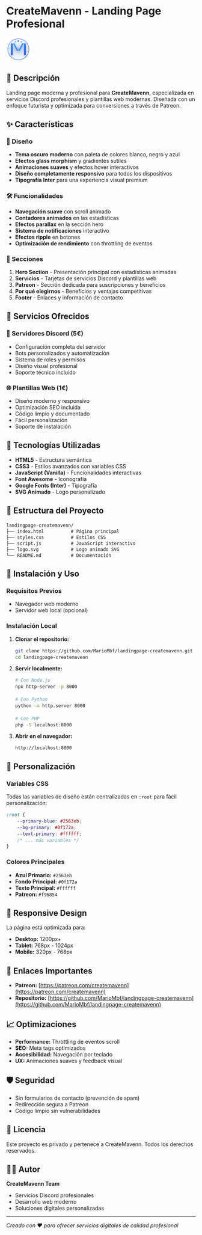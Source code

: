 # CreateMavenn - Landing Page Profesional

![CreateMavenn Logo](logo.svg)

## 🚀 Descripción

Landing page moderna y profesional para **CreateMavenn**, especializada en servicios Discord profesionales y plantillas web modernas. Diseñada con un enfoque futurista y optimizada para conversiones a través de Patreon.

## ✨ Características

### 🎨 Diseño
- **Tema oscuro moderno** con paleta de colores blanco, negro y azul
- **Efectos glass morphism** y gradientes sutiles
- **Animaciones suaves** y efectos hover interactivos
- **Diseño completamente responsivo** para todos los dispositivos
- **Tipografía Inter** para una experiencia visual premium

### 🛠️ Funcionalidades
- **Navegación suave** con scroll animado
- **Contadores animados** en las estadísticas
- **Efectos parallax** en la sección hero
- **Sistema de notificaciones** interactivo
- **Efectos ripple** en botones
- **Optimización de rendimiento** con throttling de eventos

### 📱 Secciones
1. **Hero Section** - Presentación principal con estadísticas animadas
2. **Servicios** - Tarjetas de servicios Discord y plantillas web
3. **Patreon** - Sección dedicada para suscripciones y beneficios
4. **Por qué elegirnos** - Beneficios y ventajas competitivas
5. **Footer** - Enlaces y información de contacto

## 🎯 Servicios Ofrecidos

### 💬 Servidores Discord (5€)
- Configuración completa del servidor
- Bots personalizados y automatización
- Sistema de roles y permisos
- Diseño visual profesional
- Soporte técnico incluido

### 🌐 Plantillas Web (1€)
- Diseño moderno y responsivo
- Optimización SEO incluida
- Código limpio y documentado
- Fácil personalización
- Soporte de instalación

## 🔧 Tecnologías Utilizadas

- **HTML5** - Estructura semántica
- **CSS3** - Estilos avanzados con variables CSS
- **JavaScript (Vanilla)** - Funcionalidades interactivas
- **Font Awesome** - Iconografía
- **Google Fonts (Inter)** - Tipografía
- **SVG Animado** - Logo personalizado

## 📁 Estructura del Proyecto

```
landingpage-createmavenn/
├── index.html          # Página principal
├── styles.css          # Estilos CSS
├── script.js           # JavaScript interactivo
├── logo.svg            # Logo animado SVG
└── README.md           # Documentación
```

## 🚀 Instalación y Uso

### Requisitos Previos
- Navegador web moderno
- Servidor web local (opcional)

### Instalación Local

1. **Clonar el repositorio:**
   ```bash
   git clone https://github.com/MarioMbf/landingpage-createmavenn.git
   cd landingpage-createmavenn
   ```

2. **Servir localmente:**
   ```bash
   # Con Node.js
   npx http-server -p 8000
   
   # Con Python
   python -m http.server 8000
   
   # Con PHP
   php -S localhost:8000
   ```

3. **Abrir en el navegador:**
   ```
   http://localhost:8000
   ```

## 🎨 Personalización

### Variables CSS
Todas las variables de diseño están centralizadas en `:root` para fácil personalización:

```css
:root {
    --primary-blue: #2563eb;
    --bg-primary: #0f172a;
    --text-primary: #ffffff;
    /* ... más variables */
}
```

### Colores Principales
- **Azul Primario:** `#2563eb`
- **Fondo Principal:** `#0f172a`
- **Texto Principal:** `#ffffff`
- **Patreon:** `#f96854`

## 📱 Responsive Design

La página está optimizada para:
- **Desktop:** 1200px+
- **Tablet:** 768px - 1024px
- **Mobile:** 320px - 768px

## 🔗 Enlaces Importantes

- **Patreon:** [https://patreon.com/createmavenn](https://patreon.com/createmavenn)
- **Repositorio:** [https://github.com/MarioMbf/landingpage-createmavenn](https://github.com/MarioMbf/landingpage-createmavenn)

## 📈 Optimizaciones

- **Performance:** Throttling de eventos scroll
- **SEO:** Meta tags optimizados
- **Accesibilidad:** Navegación por teclado
- **UX:** Animaciones suaves y feedback visual

## 🛡️ Seguridad

- Sin formularios de contacto (prevención de spam)
- Redirección segura a Patreon
- Código limpio sin vulnerabilidades

## 📄 Licencia

Este proyecto es privado y pertenece a CreateMavenn. Todos los derechos reservados.

## 👨‍💻 Autor

**CreateMavenn Team**
- Servicios Discord profesionales
- Desarrollo web moderno
- Soluciones digitales personalizadas

---

*Creado con ❤️ para ofrecer servicios digitales de calidad profesional*